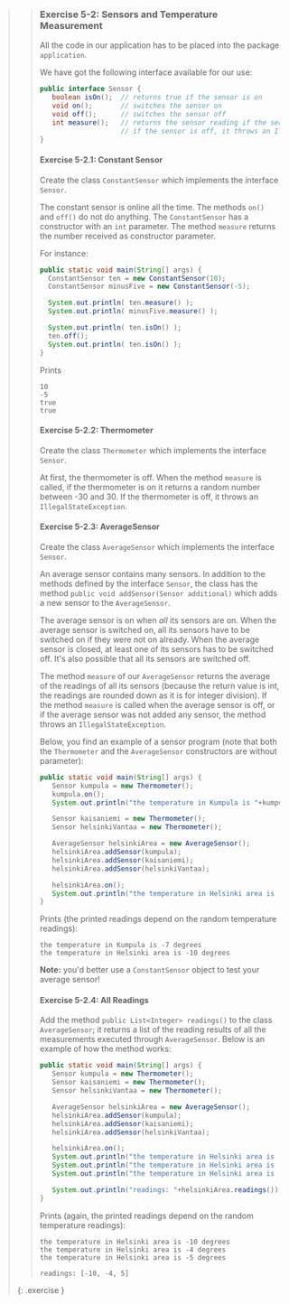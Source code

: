>> ### Exercise 5-2: Sensors and Temperature Measurement
>>
>> All the code in our application has to be placed into the package `application`.
>>
>>We have got the following interface available for our use:
>>
>>```java
>>public interface Sensor {
>>    boolean isOn();  // returns true if the sensor is on
>>    void on();       // switches the sensor on
>>    void off();      // switches the sensor off
>>    int measure();   // returns the sensor reading if the sensor is on
>>                     // if the sensor is off, it throws an IllegalStateException
>>}
>>```
>>
>> #### Exercise 5-2.1: Constant Sensor
>>
>>Create the class `ConstantSensor` which implements the interface `Sensor`.
>>
>>The constant sensor is online all the time. The methods  `on()` and `off()` do not do anything. The `ConstantSensor` has a constructor with an `int` parameter. The method `measure` returns the number received as constructor parameter.
>>
>>For instance:
>>
>>```java
>>public static void main(String[] args) {
>>   ConstantSensor ten = new ConstantSensor(10);
>>   ConstantSensor minusFive = new ConstantSensor(-5);
>>
>>   System.out.println( ten.measure() );
>>   System.out.println( minusFive.measure() );
>>
>>   System.out.println( ten.isOn() );
>>   ten.off();
>>   System.out.println( ten.isOn() );
>>}
>>```
>>
>>Prints
>>
>>```output
>>10
>>-5
>>true
>>true
>>```
>>
>> #### Exercise 5-2.2: Thermometer
>>
>>Create the class `Thermometer` which implements the interface `Sensor`.
>>
>>At first, the thermometer is off. When the method `measure` is called, if the thermometer is on it returns a random number between -30 and 30. If the thermometer is off, it throws an `IllegalStateException`.
>>
>> #### Exercise 5-2.3: AverageSensor
>>
>> Create the class `AverageSensor` which implements the interface `Sensor`.
>>
>>An average sensor contains many sensors. In addition to the methods defined by the interface `Sensor`, the class has the method `public void addSensor(Sensor additional)` which adds a new sensor to the `AverageSensor`.
>>
>>The average sensor is on when *all* its sensors are on. When the average sensor is switched on, all its sensors have to be switched on if they were not on already. When the average sensor is closed, at least one of its sensors has to be switched off. It's also possible that all its sensors are switched off.
>>
>>The method `measure` of our `AverageSensor` returns the average of the readings of all its sensors (because the return value is int, the readings are rounded down as it is for integer division). If the method `measure` is called when the average sensor is off, or if the average sensor was not added any sensor, the method throws an `IllegalStateException`.
>>
>> Below, you find an example of a sensor program (note that both the `Thermometer` and the `AverageSensor` constructors are without parameter):
>>
>>```java
>>public static void main(String[] args) {
>>    Sensor kumpula = new Thermometer();
>>    kumpula.on();
>>    System.out.println("the temperature in Kumpula is "+kumpula.measure() + " degrees");
>>
>>    Sensor kaisaniemi = new Thermometer();
>>    Sensor helsinkiVantaa = new Thermometer();
>>
>>    AverageSensor helsinkiArea = new AverageSensor();
>>    helsinkiArea.addSensor(kumpula);
>>    helsinkiArea.addSensor(kaisaniemi);
>>    helsinkiArea.addSensor(helsinkiVantaa);
>>
>>    helsinkiArea.on();
>>    System.out.println("the temperature in Helsinki area is "+helsinkiArea.measure() + " degrees");
>>}
>>```
>>
>>Prints (the printed readings depend on the random temperature readings):
>>
>>```output
>>the temperature in Kumpula is -7 degrees
>>the temperature in Helsinki area is -10 degrees
>>```
>>
>>**Note:** you'd better use a `ConstantSensor` object to test your average sensor!
>>
>> #### Exercise 5-2.4: All Readings
>>
>>Add the method `public List<Integer> readings()` to the class `AverageSensor`; it returns a list of the reading results of all the measurements executed through `AverageSensor`. Below is an example of how the method works:
>>
>>```java
>>public static void main(String[] args) {
>>    Sensor kumpula = new Thermometer();
>>    Sensor kaisaniemi = new Thermometer();
>>    Sensor helsinkiVantaa = new Thermometer();
>>
>>    AverageSensor helsinkiArea = new AverageSensor();
>>    helsinkiArea.addSensor(kumpula);
>>    helsinkiArea.addSensor(kaisaniemi);
>>    helsinkiArea.addSensor(helsinkiVantaa);
>>
>>    helsinkiArea.on();
>>    System.out.println("the temperature in Helsinki area is "+helsinkiArea.measure() + " degrees");
>>    System.out.println("the temperature in Helsinki area is "+helsinkiArea.measure() + " degrees");
>>    System.out.println("the temperature in Helsinki area is "+helsinkiArea.measure() + " degrees");
>>
>>    System.out.println("readings: "+helsinkiArea.readings());
>>}
>>```
>>
>>Prints (again, the printed readings depend on the random temperature readings):
>>
>>```output
>>the temperature in Helsinki area is -10 degrees
>>the temperature in Helsinki area is -4 degrees
>>the temperature in Helsinki area is -5 degrees
>>
>>readings: [-10, -4, 5]
>>```
>>
>{: .exercise }